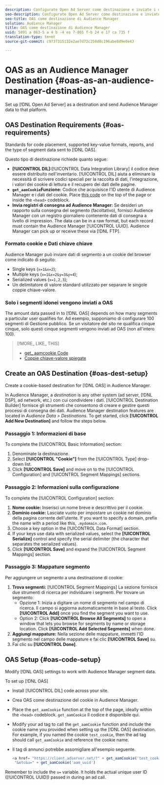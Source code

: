 ```yaml
---
description: Configurate Open Ad Server come destinazione e inviate i dati di Audience Manager a tale piattaforma.
seo-description: Configurate Open Ad Server come destinazione e inviate i dati di Audience Manager a tale piattaforma.
seo-title: OAS come destinazione di Audience Manager
solution: Audience Manager
title: OAS come destinazione di Audience Manager
uuid: 5891 a 063-5 a 4 b -4 ea 7-865 f-b 24 e 17 ca 735 f
translation-type: tm+mt
source-git-commit: c9737315132e2ae7d72c250d8c196abe8d9e0e43

---
```



# OAS as an Audience Manager Destination {#oas-as-an-audience-manager-destination}

Set up [!DNL Open Ad Server] as a destination and send Audience Manager data to that platform.

## OAS Destination Requirements {#oas-requirements}

Standards for code placement, supported key-value formats, reports, and the type of segment data sent to [!DNL OAS].

<!-- aam-oas-requirements.xml -->

Questo tipo di destinazione richiede quanto segue:

* **[!UICONTROL DIL]:**[!UICONTROL Data Integration Library] il codice deve essere distribuito nell'inventario. [!UICONTROL DIL] aiuta a eliminare la necessità di scrivere codici speciali per la raccolta di dati, l'integrazione, i valori dei cookie di lettura e il recupero dei dati delle pagine.
* **`get_aamCookie`Funzione:** Codice che acquisisce l'ID utente di Audience Manager e i dati del cookie. Place [this code](../../features/destinations/get-aam-cookie-code.md) on the top of the page or inside the `<head>` codeblock.
* **Invia registri di consegna ad Audience Manager:** Se desideri un rapporto sulla consegna del segmento (facoltativo), fornisci Audience Manager con un registro giornaliero contenente dati di consegna a livello di impression. The data can be in a raw format, but each record must contain the Audience Manager [!UICONTROL UUID]. Audience Manager can pick up or receive these via [!DNL FTP].

### Formato cookie e Dati chiave chiave

Audience Manager può inviare dati di segmento a un cookie del browser come indicato di seguito:

* Single keys (`x=1&x=2`);
* Multiple keys (`x=1&x=2&y=3&y=4`);
* Serialized values (`x=1,2,3`);
* Un delimitatore di valore standard utilizzato per separare le singole coppie chiave-valore.

### Solo i segmenti idonei vengono inviati a OAS

The amount data passed in to [!DNL OAS] depends on how many segments a particular user qualifies for. Ad esempio, supponiamo di configurare 100 segmenti di Gestione pubblico. Se un visitatore del sito ne qualifica cinque cinque, solo questi cinque segmenti vengono inviati ad OAS (non all'intero 100).

>[!MORE_ LIKE_ THIS]
>
>* [get_ aamcookie Code](../../features/destinations/get-aam-cookie-code.md)
>* [Coppie chiave-valore spiegate](../../reference/key-value-pairs-explained.md)


## Create an OAS Destination {#oas-dest-setup}

Create a cookie-based destination for [!DNL OAS] in Audience Manager.

<!-- aam-oas-destination-setup.xml -->

In Audience Manager, a *destination* is any other system (ad server, [!DNL DSP], ad network, etc.) con cui condividere i dati. [!UICONTROL Destination Builder] fornisce gli strumenti che consentono di creare e gestire questi processi di consegna dei dati. Audience Manager destination features are located in *Audience Data &gt; Destinations*. To get started, click **[!UICONTROL Add New Destination]** and follow the steps below.

### Passaggio 1: Informazioni di base

To complete the [!UICONTROL Basic Information] section:

1. Denominate la destinazione.
1. Select **[!UICONTROL "Cookie"]** from the [!UICONTROL Type] drop-down list.
1. Click **[!UICONTROL Save]** and move on to the [!UICONTROL Configuration] and [!UICONTROL Segment Mappings] sections.

### Passaggio 2: Informazioni sulla configurazione

To complete the [!UICONTROL Configuration] section:

1. **Nome cookie:** Inserisci un nome breve e descrittivo per il cookie.
1. **Dominio cookie:** Lasciate vuoto per impostare un cookie nel dominio della pagina corrente dell'utente. If you want to specify a domain, prefix the name with a period like this, `.mydomain.com`.
1. Choose a key option in the [!UICONTROL Data Format] section.
1. If your keys use data with serialized values, select the **[!UICONTROL Serialize]** control and specify the serial delimiter (the character that separates the serialized values).
1. Click **[!UICONTROL Save]** and expand the [!UICONTROL Segment Mappings] section.

### Passaggio 3: Mappature segmento

Per aggiungere un segmento a una destinazione di cookie:

1. **Trova segmenti:** [!UICONTROL Segment Mappings] La sezione fornisce due strumenti di ricerca per individuare i segmenti. Per trovare un segmento:
   * Opzione 1: Inizia a digitare un nome di segmento nel campo di ricerca. Il campo si aggiorna automaticamente in base al testo. Click **[!UICONTROL Add]** once you find the segment you want to use.
   * Option 2: Click **[!UICONTROL Browse All Segments]** to open a window that lets you browse for segments by name or storage location. Click **[!UICONTROL Add Selected Segments]** when done.
1. **Aggiungi mappature:** Nella sezione delle mappature, immetti l'ID segmento nel campo delle mappature e fai clic **[!UICONTROL Save]** su.
1. Fai clic su **[!UICONTROL Done]**.

## OAS Setup {#oas-code-setup}

Modify [!DNL OAS] settings to work with Audience Manager segment data.

<!-- aam-oas-code.xml -->

To set up [!DNL OAS]

* Install [!UICONTROL DIL] code across your site.
* Crea OAS come destinazione del cookie in Audience Manager.
* Place the `get_aamCookie` function at the top of the page, ideally within the `<head>` codeblock. `get_aamCookie` Il codice è disponibile [](../../features/destinations/get-aam-cookie-code.md)qui.
* Modify your ad tag to call the `get_aamCookie` function and include the cookie name you provided when setting up the [!DNL OAS] destination. For example, if you named the cookie `test_cookie`, then the ad tag should call `get_aamCookie` and reference the cookie name.
* Il tag di annunci potrebbe assomigliare all'esempio seguente.

   ```js
   <a href= "https://client.adserver.net/?" + get_aamCookie('test_cookie') +
    "&etc&u=" + get_aamCookie('aam_uuid')
   ```

Remember to include the `u=` variable. It holds the actual unique user ID ([!UICONTROL UUID]) passed in during an ad call.
